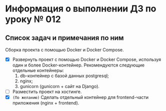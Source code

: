 # Информация о выполнении ДЗ по уроку № 012

## Список задач и примечания по ним

Сборка проекта с помощью Docker и Docker Compose.

- [x] Развернуть проект с помощью Docker и Docker Compose, используя один и более Docker-контейнер. Рекомендуются
  следующие отдельные контейнеры:
    1. db-контейнер с базой данных postgresql;
    2. nginx;
    3. gunicorn (gunicorn + сайт на Django).
- [ ] Разместить проект на хостинге.
- [x] `(По желанию)` Сделать отдельный контейнер для frontend-части приложения (nginx + frontend).
